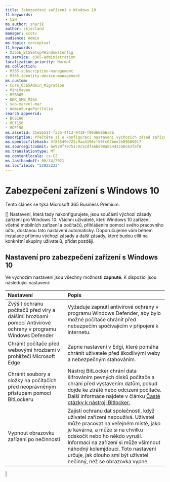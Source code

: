 ```yaml
---
title: Zabezpečení zařízení s Windows 10
f1.keywords:
- CSH
ms.author: sharik
author: skjerland
manager: scotv
audience: Admin
ms.topic: conceptual
f1_keywords:
- O365E_BCSSetup4WindowsConfig
ms.service: o365-administration
localization_priority: Normal
ms.collection:
- M365-subscription-management
- M365-identity-device-management
ms.custom:
- Core_O365Admin_Migration
- MiniMaven
- MSB365
- OKR_SMB_M365
- seo-marvel-mar
- AdminSurgePortfolio
search.appverid:
- BCS160
- MET150
- MOE150
ms.assetid: 21e5551f-fa35-4f13-9418-f80d668b6a2b
description: Přečtěte si o konfiguraci nastavení výchozích zásad zařízení, která budou Windows 10 zařízení po přihlášení ke svému pracovnímu nebo školnímu účtu.
ms.openlocfilehash: 3f85549e722c9aa4196cf50fc02bee2e89506017
ms.sourcegitcommit: be929f79751c0c52dfa6bd98a854432a0c63faf0
ms.translationtype: MT
ms.contentlocale: cs-CZ
ms.lasthandoff: 06/14/2021
ms.locfileid: "52925233"
---
```

# <a name="secure-windows-10-devices"></a>Zabezpečení zařízení s Windows 10

Tento článek se týká Microsoft 365 Business Premium.

[] Nastavení, která tady nakonfigurujete, jsou součástí výchozí zásady zařízení pro Windows 10. Všichni uživatelé, kteří Windows 10 zařízení, včetně mobilních zařízení a počítačů, přihlášením pomocí svého pracovního účtu, dostanou tato nastavení automaticky. Doporučujeme vám během instalace přijmou výchozí zásady a další zásady, které budou cílit na konkrétní skupiny uživatelů, přidat později.
  
## <a name="settings-to-secure-windows-10-devices"></a>Nastavení pro zabezpečení zařízení s Windows 10

Ve výchozím nastavení jsou všechny možnosti **zapnuté**. K dispozici jsou následující nastavení:
  


|Nastavení  <br/> |Popis  <br/> |
|:-----|:-----|
|Zvýšit ochranu počítačů před viry a dalšími hrozbami pomocí Antivirové ochrany v programu Windows Defender  <br/> |Vyžaduje zapnutí antivirové ochrany v programu Windows Defender, aby bylo možné počítače chránit před nebezpečím spočívajícím v připojení k internetu.  <br/> |
|Chránit počítače před webovými hrozbami v prohlížeči Microsoft Edge  <br/> |Zapne nastavení v Edgi, které pomáhá chránit uživatele před škodlivými weby a nebezpečným stahováním.  <br/> |
|Chránit soubory a složky na počítačích před neoprávněným přístupem pomocí BitLockeru  <br/> |Nástroj BitLocker chrání data šifrováním pevných disků počítače a chrání před vystavením datům, pokud dojde ke ztrátě nebo odcizení počítače. Další informace najdete v článku [Časté otázky k nástroji Bitlocker.](/windows/security/information-protection/bitlocker/bitlocker-frequently-asked-questions)  <br/> |
|Vypnout obrazovku zařízení po nečinnosti  <br/> |Zajistí ochranu dat společnosti, když uživatel zařízení nepoužívá. Uživatel může pracovat na veřejném místě, jako je kavárna, a může si na chvilku odskočit nebo ho někdo vyruší. Informací na zařízení si může všimnout náhodný kolemjdoucí. Toto nastavení určuje, jak dlouho smí být uživatel nečinný, než se obrazovka vypne.  <br/> |
|